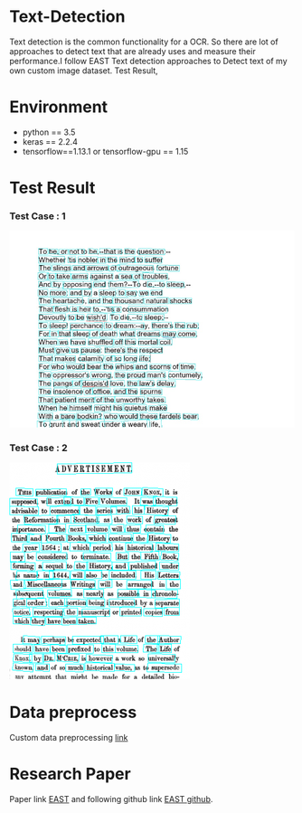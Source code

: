 # Text-Detection
Text detection is the common functionality for a OCR. So there are lot of approaches to detect text that are already uses and measure their performance.I follow EAST Text detection approaches to Detect text of my own custom image dataset.
Test Result,
# Environment
- python == 3.5
- keras == 2.2.4
- tensorflow==1.13.1 or tensorflow-gpu == 1.15

# Test Result
### Test Case : 1
![Test 1](log/1.jpg)
### Test Case : 2
![Test 2](log/target-319x383.png)
# Data preprocess
Custom data preprocessing [link](EAST-Data-preparation.md)

# Research Paper
Paper link [EAST](https://arxiv.org/pdf/1704.03155.pdf) and following github link [EAST github](https://github.com/kurapan/EAST).
